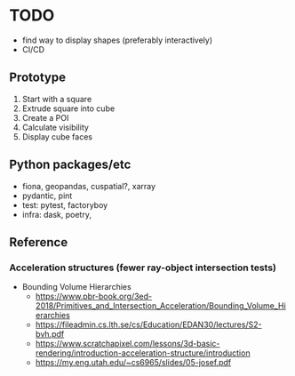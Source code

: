 # TODO

- find way to display shapes (preferably interactively)
- CI/CD

## Prototype
1. Start with a square
2. Extrude square into cube
3. Create a POI
4. Calculate visibility
5. Display cube faces

## Python packages/etc
- fiona, geopandas, cuspatial?, xarray
- pydantic, pint
- test: pytest, factoryboy
- infra: dask, poetry, 

## Reference
### Acceleration structures (fewer ray-object intersection tests)
- Bounding Volume Hierarchies
  - https://www.pbr-book.org/3ed-2018/Primitives_and_Intersection_Acceleration/Bounding_Volume_Hierarchies
  - https://fileadmin.cs.lth.se/cs/Education/EDAN30/lectures/S2-bvh.pdf
  - https://www.scratchapixel.com/lessons/3d-basic-rendering/introduction-acceleration-structure/introduction
  - https://my.eng.utah.edu/~cs6965/slides/05-josef.pdf
